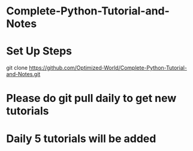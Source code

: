 # Complete-Python-Tutorial-and-Notes

# Set Up Steps
git clone https://github.com/Optimized-World/Complete-Python-Tutorial-and-Notes.git

# Please do git pull daily to get new tutorials
# Daily 5 tutorials will be added
